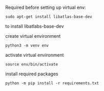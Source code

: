 Required before setting up virtual env:

`sudo apt-get install libatlas-base-dev`

to install libatlabs-base-dev


create virtual environment

`python3 -m venv env`

activate virtual environment

`source env/bin/activate`

install required packages

`python -m pip install -r requirements.txt`
